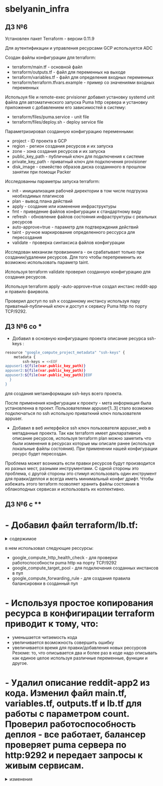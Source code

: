 # sbelyanin_infra

## ДЗ №6

Установлен пакет Terraform - версии 0.11.9

Для аутентификации и управления ресурсами GCP используется ADC

Создан файлы конфигурации для terraform:
- terraform/main.tf - основной файл
- terraform/outputs.tf - файл для переменных на выходе
- terraform/variables.tf - файл для определения входных переменных
- terraform/terraform.tfvars.example - пример со значениями входных переменных 

Используя file и remote-exec prvisioner добавил установку systemd unit файла для автоматического запуска Puma http сервера и установку приложения с добавлением его зависимостей в систему:
- terraform/files/puma.service - unit file
- terraform/files/deploy.sh - deploy service file

Параметризировал созданную конфигурацию переменными:
- project - ID проекта в GCP
- region - регион создания ресурсов и их запуска
- zone - зона создания ресурсов и их запуска
- public_key_path - публичный ключ для подключения к системе
- private_key_path - приватный ключ для подключения provisioner
- disk_image - семейство образов диска созданнного в прошлом занятии при помощи Packer

Исследованны параметры запуска terraform:
- init - инициализация рабочей директории в том числе подгрузка необходимых плагинсов
- plan - вывод плана действий
- apply - создание или изменение инфраструктуры
- fmt - приведение файлов конфигурации к стандартному виду
- refresh - обновление файлов состояния инфраструктуры с реальных ресурсов 
- auto-approve=true - параметр для подтверждения действий
- taint - ручное маркирование определенного рессурса для пересоздания
- validate - проверка синтаксиса файлов конфигурации

Исследован механизм провизининга - он срабатывает только при создании/удалении ресурсов. Для того чтобы перепременить их возможно использовать параметр taint. 

Используя terraform validate проверил созданную конфигурацию для создания ресурсов.

Используя terraform apply -auto-approve=true создал инстанс reddit-app и правило фаирвола.

Проверил доступ по ssh к созданному инстансу используя пару приватный-публичный ключ и доступ к сервису Puma http по порту TCP/9292.


## ДЗ №6 со *  

- Добавил в основную конфигурацию проекта описание ресурса ssh-keys :

```bash
resource "google_compute_project_metadata" "ssh-keys" {
	metadata {
    	ssh-keys = <<EOF
appuser1:${file(var.public_key_path)}
appuser2:${file(var.public_key_path)}
appuser3:${file(var.public_key_path)}EOF
  }
}
````

для создания метаинформации ssh-keys всего проекта.

После применения конфигурации к проекту - мета информация была установленна в проект. Пользователями appuser[1..3] стало возможно подключаться по ssh использую приваткний ключ пользователя appuser.

- Добавил в веб интерфейсе ssh ключ пользователя appuser_web в метаданные проекта. Так как terraform имеет декларативное описание ресурсов, используя terraform plan можно заметить что были изменения в ресурсах которые мы описале ранее (используя локальные файлы состояния). При применении нашей конфигурации ресурс будет пересоздан.

Проблема может возникать если правки ресурсов будут производится из разных мест, разными инструментами. С одной стороны это проблема, с другой стороны это стимул использовать один инструмент для правки/деплоя и всегда иметь минимальный конфиг дрифт. Чтобы избежать этого terraform позволяет хранить файлы состояния в облакоподных сервисах и использовать их коллективно.

## ДЗ №6 с **

# - Добавил файл terraform/lb.tf:

<details><summary>содержимое</summary><p>

```bash


resource "google_compute_http_health_check" "puma-http-hc" {
  name         = "puma-http-health-check"
  request_path = "/"
  port         = "9292"

  timeout_sec        = 1
  check_interval_sec = 1
}

resource "google_compute_target_pool" "puma-target-pool" {
  name = "instance-pool"

  instances = [
    "${google_compute_instance.app.*.self_link}",
  ]

  health_checks = [
    "${google_compute_http_health_check.puma-http-hc.self_link}",
  ]
}

resource "google_compute_forwarding_rule" "puma-lb-forwarding-rule" {
  name                  = "puma-lb-forwarding-rule"
  load_balancing_scheme = "EXTERNAL"
  target                = "${google_compute_target_pool.puma-target-pool.self_link}"

```

</p></details>

в нем использовал следующие рессурсы:
 - google_compute_http_health_check - для проверки работоспособности puma http на порту TCP/9292
 - google_compute_target_pool - для подключения созданных инстансов в пул
 - google_compute_forwarding_rule - для создания правила балансировки в созданный пул

# - Используя простое копирования ресурса в конфигирации terraform приводит к тому, что:
 - уменьшается читаемость кода
 - увеличивается возможность совершить ошибку
 - увеличивается время для правки/добавления новых рессурсов
Резюме: то, что описывается два и более раз в коде надо описывать как единое целое используя различные переменные, функции и другое.


# - Удалил описание reddit-app2 из кода. Изменил файл main.tf, variables.tf, outputs.tf и lb.tf для работы с параметром count. Проверил работоспособность деплоя - все работает, балансер проверяет pumа сервера по http:9292 и передает запросы к живым сервисам.

<details><summary>изменения</summary><p>

lb.tf - приведен выше.

main.tf:

```bash

resource "google_compute_instance" "app" {
  name         = "reddit-app-${count.index}"
  count        = "${var.node_count}"

```

outputs.tf:

```bash

output "app_external_ip" {
  value = "${google_compute_instance.app.*.network_interface.0.access_config.0.assigned_nat_ip}"
}

output "lb_external_ip" {
  value = "${google_compute_forwarding_rule.puma-lb-forwarding-rule.ip_address}"
}


```

variables.tf:

```bash

variable "node_count" {
  default = "1"
}


```

</p></details>


